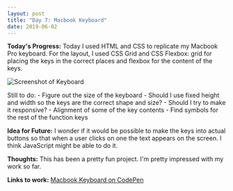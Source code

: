 ```yaml
---
layout: post
title: "Day 7: Macbook Keyboard"
date: 2019-06-02
---
```


**Today's Progress:** Today I used HTML and CSS to replicate my Macbook Pro keyboard. For the layout, I used CSS Grid and CSS Flexbox: grid for placing the keys in the correct places and flexbox for the content of the keys.

![Screenshot of Keyboard](https://res.cloudinary.com/karijl/image/upload/c_scale,w_500/v1559529094/fqtwylfyvmspzjkggyxc.png)

Still to do:
    - Figure out the size of the keyboard
        - Should I use fixed height and width so the keys are the correct shape and size?
        - Should I try to make it responsive?
    - Alignment of some of the key contents
    - Find symbols for the rest of the function keys

**Idea for Future:** I wonder if it would be possible to make the keys into actual buttons so that when a user clicks on one the text appears on the screen. I think JavaScript might be able to do it.

**Thoughts:** This has been a pretty fun project. I'm pretty impressed with my work so far.

**Links to work:** [Macbook Keyboard on CodePen](https://codepen.io/KariJL/pen/9718a65d448d524a55f12f073328b3a9)
